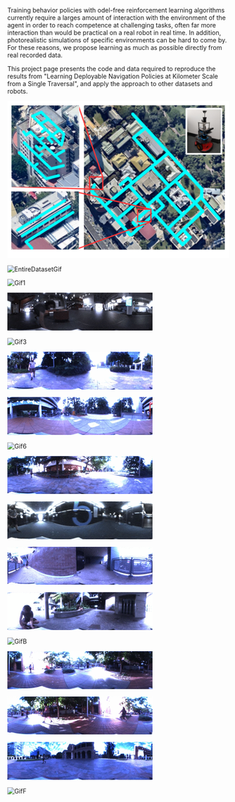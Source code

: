 Training behavior policies with odel-free reinforcement learning algorithms currently require a larges amount of interaction with the environment of the agent in order to reach competence at challenging tasks, often far more interaction than would be practical on a real robot in real time. In addition, photorealistic simulations of specific environments can be hard to come by. For these reasons, we propose learning as much as possible directly from real recorded data.

This project page presents the code and data required to reproduce the results from "Learning Deployable Navigation Policies at Kilometer Scale from a Single Traversal", and apply the approach to other datasets and robots.

![CampusMap](plots/campus_map_graph_cropped_robot_buildings_inset.png)

![EntireDatasetGif](plots/dataset.gif)

![Gif1](gifs/_media_jake_vault_datasets_qut-pioneer_RLExperiment_2018-06-09-08-17-02.bag.gif)

![Gif2](gifs/_media_jake_vault_datasets_qut-pioneer_RLExperiment_2018-06-09-08-32-52.bag.gif)

![Gif3](gifs/_media_jake_vault_datasets_qut-pioneer_RLExperiment_2018-06-09-08-42-41.bag.gif)

![Gif4](gifs/_media_jake_vault_datasets_qut-pioneer_RLExperiment_2018-06-09-08-58-48.bag.gif)

![Gif5](gifs/_media_jake_vault_datasets_qut-pioneer_RLExperiment_2018-06-09-09-06-53.bag.gif)

![Gif6](gifs/_media_jake_vault_datasets_qut-pioneer_RLExperiment_2018-06-09-09-14-57.bag.gif)

![Gif7](gifs/_media_jake_vault_datasets_qut-pioneer_RLExperiment_2018-06-09-09-41-56.bag.gif)

![Gif8](gifs/_media_jake_vault_datasets_qut-pioneer_RLExperiment_2018-06-09-12-22-32.bag.gif)

![Gif9](gifs/_media_jake_vault_datasets_qut-pioneer_RLExperiment_2018-06-09-12-37-29.bag.gif)

![GifA](gifs/_media_jake_vault_datasets_qut-pioneer_RLExperiment_2018-06-09-12-49-54.bag.gif)

![GifB](gifs/_media_jake_vault_datasets_qut-pioneer_RLExperiment_2018-06-09-13-03-16.bag.gif)

![GifC](gifs/_media_jake_vault_datasets_qut-pioneer_RLExperiment_2018-06-09-14-40-45.bag.gif)

![GifD](gifs/_media_jake_vault_datasets_qut-pioneer_RLExperiment_2018-06-09-14-43-33.bag.gif)

![GifE](gifs/_media_jake_vault_datasets_qut-pioneer_RLExperiment_2018-06-09-14-56-47.bag.gif)

![GifF](gifs/_media_jake_vault_datasets_qut-pioneer_RLExperiment_2018-06-09-15-04-52.bag.gif)


